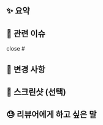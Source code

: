 ## ✨ 요약
<!-- 해당 PR 에서 해결하고자 한 것을 간단히 요약해주세요. -->

## 📌 관련 이슈

close #

## 📝 변경 사항
<!-- 아래에 변경 사항을 자세히 작성해주세요. -->

## 📸 스크린샷 (선택)
<!-- 변경된 UI나 기능이 있다면 첨부해주세요. -->

## 😓 리뷰어에게 하고 싶은 말
